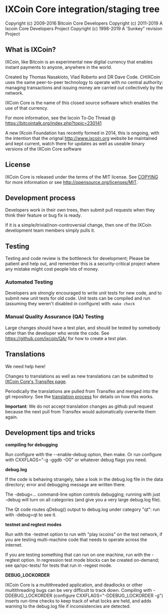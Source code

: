 IXCoin Core integration/staging tree
=====================================

Copyright (c) 2009-2016 Bitcoin Core Developers
Copyright (c) 2011-2019 A Ixcoin Core Developers Project
Copyright (c) 1998-2019 A 'Sunkey" revision Project

What is IXCoin?
----------------

IXCoin, like Bitcoin is an experimental new digital currency that enables instant
payments to anyone, anywhere in the world. 

Created by Thomas Nasakioto, Vlad Roberto and DR Dave Code. CHIXCoin uses the same peer-to-peer technology to
operate with no central authority: managing transactions and issuing money are
carried out collectively by the network. 

IXCoin Core is the name of this closed source software which enables the use of
that currency.

For more information, see the Ixcoin To-Do Thread @
https://bitcointalk.org/index.php?topic=230141

A new IXcoin Foundation has recently formed in 2014, this is ongoing, with the
intention that the orignal http://www.ixcoin.org website be maintained and
kept current, watch there for updates as well as useable binary versions of
the IXCoin Core software

License
-------

IXCoin Core is released under the terms of the MIT license. See [COPYING](COPYING) for more
information or see http://opensource.org/licenses/MIT.

Development process
-------------------

Developers work in their own trees, then submit pull requests when they think
their feature or bug fix is ready.

If it is a simple/trivial/non-controversial change, then one of the IXCoin
development team members simply pulls it.


Testing
-------

Testing and code review is the bottleneck for development; 
Please be patient and help out, and remember this is a security-critical project
where any mistake might cost people lots of money.

### Automated Testing

Developers are strongly encouraged to write unit tests for new code, and to
submit new unit tests for old code. Unit tests can be compiled and run
(assuming they weren't disabled in configure) with: `make check`


### Manual Quality Assurance (QA) Testing

Large changes should have a test plan, and should be tested by somebody other
than the developer who wrote the code.
See https://github.com/ixcoin/QA/ for how to create a test plan.

Translations
------------
We need help here! 

Changes to translations as well as new translations can be submitted to
[IXCoin Core's Transifex page](https://www.transifex.com/projects/p/ixcoin/).

Periodically the translations are pulled from Transifex and merged into the git repository. See the
[translation process](doc/translation_process.md) for details on how this works.

**Important**: We do not accept translation changes as github pull request because the next
pull from Transifex would automatically overwrite them again.

Development tips and tricks
---------------------------

**compiling for debugging**

Run configure with the --enable-debug option, then make. Or run configure with
CXXFLAGS="-g -ggdb -O0" or whatever debug flags you need.

**debug.log**

If the code is behaving strangely, take a look in the debug.log file in the data directory;
error and debugging message are written there.

The -debug=... command-line option controls debugging; running with just -debug will turn
on all categories (and give you a very large debug.log file).

The Qt code routes qDebug() output to debug.log under category "qt": run with -debug=qt
to see it.

**testnet and regtest modes**

Run with the -testnet option to run with "play ixcoins" on the test network, if you
are testing multi-machine code that needs to operate across the internet.

If you are testing something that can run on one machine, run with the -regtest option.
In regression test mode blocks can be created on-demand; see qa/rpc-tests/ for tests
that run in -regest mode.

**DEBUG_LOCKORDER**

IXCoin Core is a multithreaded application, and deadlocks or other multithreading bugs
can be very difficult to track down. Compiling with -DDEBUG_LOCKORDER (configure
CXXFLAGS="-DDEBUG_LOCKORDER -g") inserts run-time checks to keep track of what locks
are held, and adds warning to the debug.log file if inconsistencies are detected.
